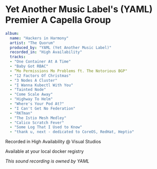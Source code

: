 # Yet Another Music Label's (YAML) Premier A Capella Group

```yaml
album:
  name: "Hackers in Harmony"
  artist: "The Quorum"
  produced_by: "YAML (Yet Another Music Label)"
  recorded_in: "High Availability"
  tracks:
  - "One Container At A Time"
  - "Baby Got RBAC"
  - “Mo Permissions Mo Problems ft. The Notorious BGP"
  - "12 Factors Of Christmas"
  - "3 Nodes A Cluster"
  - "I Wanna Kubectl With You"
  - "Tainted Node"
  - "Come Scale Away"
  - "Highway To Helm"
  - "Where's Your Pod At?"
  - "I Can't Get No Federation"
  - "RKTman"
  - "The Istio Mesh Medley"
  - "Calico Scratch Fever"
  - "Some Log That I Used to Know"
  - "thank u, next - dedicated to CoreOS, RedHat, Heptio"
```
 
Recorded in High Availability @ Visual Studios

Available at your local docker registry

_This sound recording is owned by YAML_
